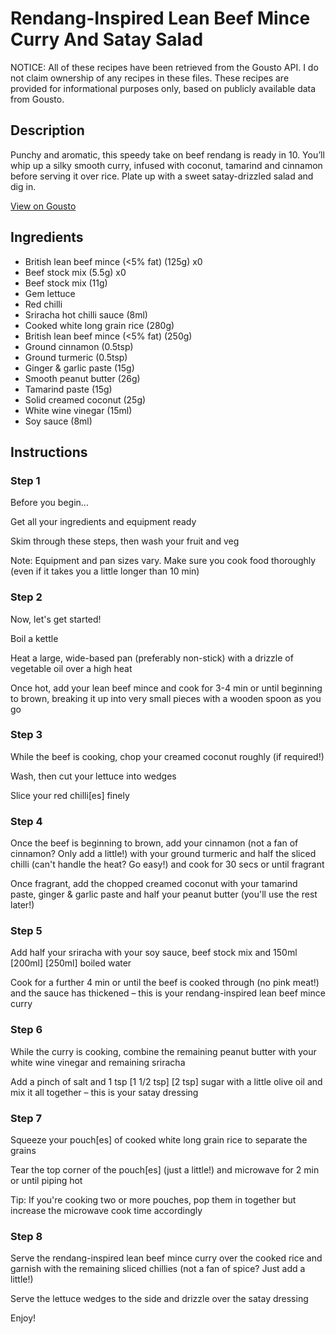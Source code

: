 # Rendang-Inspired Lean Beef Mince Curry And Satay Salad

NOTICE: All of these recipes have been retrieved from the Gousto API. I do not claim ownership of any recipes in these files. These recipes are provided for informational purposes only, based on publicly available data from Gousto.

## Description

Punchy and aromatic, this speedy take on beef rendang is ready in 10. You’ll whip up a silky smooth curry, infused with coconut, tamarind and cinnamon before serving it over rice. Plate up with a sweet satay-drizzled salad and dig in.

[View on Gousto](https://www.gousto.co.uk/recipes/cookbook/rendang-inspired-lean-beef-mince-curry-and-satay-gem-salad)

## Ingredients

- British lean beef mince (<5% fat) (125g) x0
- Beef stock mix (5.5g) x0
- Beef stock mix (11g)
- Gem lettuce
- Red chilli
- Sriracha hot chilli sauce (8ml)
- Cooked white long grain rice (280g)
- British lean beef mince (<5% fat) (250g)
- Ground cinnamon (0.5tsp)
- Ground turmeric (0.5tsp)
- Ginger & garlic paste (15g)
- Smooth peanut butter (26g)
- Tamarind paste (15g)
- Solid creamed coconut (25g)
- White wine vinegar (15ml)
- Soy sauce (8ml)

## Instructions


### Step 1

Before you begin...

Get all your ingredients and equipment ready

Skim through these steps, then wash your fruit and veg

Note: Equipment and pan sizes vary. Make sure you cook food thoroughly (even if it takes you a little longer than 10 min)


### Step 2

Now, let's get started!

Boil a kettle

Heat a large, wide-based pan (preferably non-stick) with a drizzle of vegetable oil over a high heat

Once hot, add your lean beef mince and cook for 3-4 min or until beginning to brown, breaking it up into very small pieces with a wooden spoon as you go


### Step 3

While the beef is cooking, chop your creamed coconut roughly (if required!)

Wash, then cut your lettuce into wedges

Slice your red chilli[es] finely


### Step 4

Once the beef is beginning to brown, add your cinnamon (not a fan of cinnamon? Only add a little!) with your ground turmeric and half the sliced chilli (can't handle the heat? Go easy!) and cook for 30 secs or until fragrant

Once fragrant, add the chopped creamed coconut with your tamarind paste, ginger & garlic paste and half your peanut butter (you'll use the rest later!)


### Step 5

Add half your sriracha with your soy sauce, beef stock mix and 150ml <span class="text-purple">[200ml]</span><span class="text-danger"> [250ml]</span> boiled water

Cook for a further 4 min or until the beef is cooked through (no pink meat!) and the sauce has thickened – this is your rendang-inspired lean beef mince curry


### Step 6

While the curry is cooking, combine the remaining peanut butter with your white wine vinegar and remaining sriracha

Add a pinch of salt and 1 tsp <span class="text-purple">[1 1/2 tsp]</span> <span class="text-danger">[2 tsp]</span> sugar with a little olive oil and mix it all together – this is your satay dressing


### Step 7

Squeeze your pouch[es] of cooked white long grain rice to separate the grains

Tear the top corner of the pouch[es] (just a little!) and microwave for 2 min or until piping hot

Tip: If you're cooking two or more pouches, pop them in together but increase the microwave cook time accordingly

### Step 8

Serve the rendang-inspired lean beef mince curry over the cooked rice and garnish with the remaining sliced chillies (not a fan of spice? Just add a little!)

Serve the lettuce wedges to the side and drizzle over the satay dressing

Enjoy!

